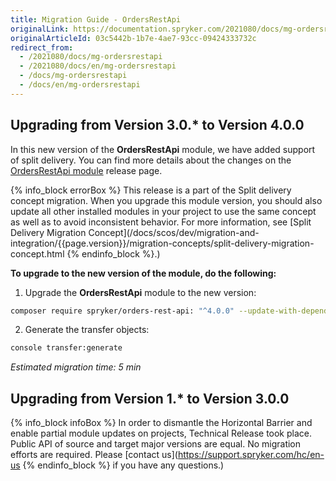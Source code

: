 ```yaml
---
title: Migration Guide - OrdersRestApi
originalLink: https://documentation.spryker.com/2021080/docs/mg-ordersrestapi
originalArticleId: 03c5442b-1b7e-4ae7-93cc-09424333732c
redirect_from:
  - /2021080/docs/mg-ordersrestapi
  - /2021080/docs/en/mg-ordersrestapi
  - /docs/mg-ordersrestapi
  - /docs/en/mg-ordersrestapi
---
```


## Upgrading from Version 3.0.* to Version 4.0.0

In this new version of the **OrdersRestApi** module, we have added support of split delivery. You can find more details about the changes on the [OrdersRestApi module](https://github.com/spryker/orders-rest-api/releases) release page.

{% info_block errorBox %}
This release is a part of the Split delivery concept migration. When you upgrade this module version, you should also update all other installed modules in your project to use the same concept as well as to avoid inconsistent behavior. For more information, see [Split Delivery Migration Concept](/docs/scos/dev/migration-and-integration/{{page.version}}/migration-concepts/split-delivery-migration-concept.html
{% endinfo_block %}.)

**To upgrade to the new version of the module, do the following:**
1. Upgrade the **OrdersRestApi** module to the new version:

```bash
composer require spryker/orders-rest-api: "^4.0.0" --update-with-dependencies
```
2. Generate the transfer objects:

```bash
console transfer:generate
```

*Estimated migration time: 5 min*

## Upgrading from Version 1.* to Version 3.0.0 

{% info_block infoBox %}
In order to dismantle the Horizontal Barrier and enable partial module updates on projects, Technical Release took place. Public API of source and target major versions are equal. No migration efforts are required. Please [contact us](https://support.spryker.com/hc/en-us
{% endinfo_block %} if you have any questions.)
